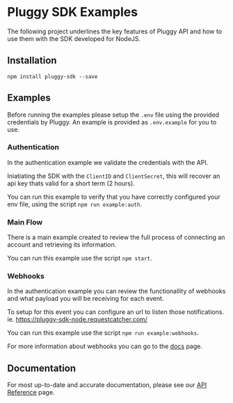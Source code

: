 # Pluggy SDK Examples

The following project underlines the key features of Pluggy API and how to use them with the SDK developed for NodeJS.

## Installation

`npm install pluggy-sdk --save`


## Examples

Before running the examples please setup the `.env` file using the provided credentials by Pluggy. An example is provided as `.env.example` for you to use.


### Authentication

In the authentication example we validate the credentials with the API.

Iniatiating the SDK with the `ClientID` and `ClientSecret`, this will recover an api key thats valid for a short term (2 hours).

You can run this example to verify that you have correctly configured your env file, using the script `npm run example:auth`.

### Main Flow

There is a main example created to review the full process of connecting an account and retrieving its information.

You can run this example use the script `npm start`.

### Webhooks

In the authentication example you can review the functionallity of webhooks and what payload you will be receiving for each event.

To setup for this event you can configure an url to listen those notifications. ie. https://pluggy-sdk-node.requestcatcher.com/

You can run this example use the script `npm run example:webhooks`.

For more information about webhooks you can go to the [docs](https://docs.pluggy.ai/#webhooks) page.

## Documentation
For most up-to-date and accurate documentation, please see our [API Reference](https://docs.pluggy.ai) page.
